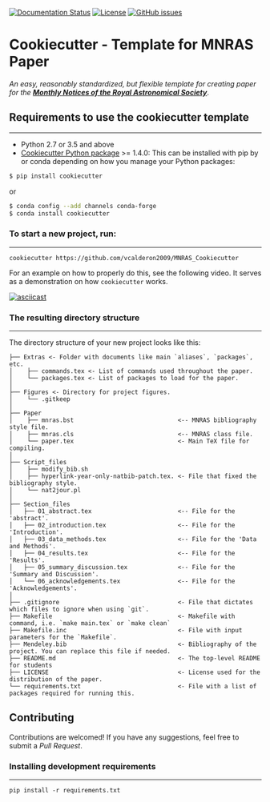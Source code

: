 [![Documentation Status](https://readthedocs.org/projects/mnras-cookiecutter/badge/?version=latest)](https://mnras-cookiecutter.readthedocs.io/en/latest/?badge=latest)
[![License](https://img.shields.io/badge/license-MIT-blue.svg)](
https://github.com/vcalderon2009/MNRAS_Cookiecutter/blob/master/LICENSE)
[![GitHub issues](https://img.shields.io/github/issues/vcalderon2009/MNRAS_Cookiecutter.svg)](
https://github.com/vcalderon2009/MNRAS_Cookiecutter/issues)




# Cookiecutter - Template for MNRAS Paper

_An easy, reasonably standardized, but flexible template for creating paper for 
the [**Monthly Notices of the Royal Astronomical Society**](https://academic.oup.com/mnras)_.

## Requirements to use the cookiecutter template
------------------------------------------------
- Python 2.7 or 3.5 and above
- [Cookiecutter Python package](http://cookiecutter.readthedocs.org/en/latest/installation.html) >= 1.4.0: This can be installed with pip by or conda depending on how you manage your Python packages:

``` bash
$ pip install cookiecutter
```

or

``` bash
$ conda config --add channels conda-forge
$ conda install cookiecutter
```

### To start a new project, run:
------------

    cookiecutter https://github.com/vcalderon2009/MNRAS_Cookiecutter

For an example on how to properly do this, see the following video. It serves as a demonstration on how `cookiecutter` works.

[![asciicast](https://asciinema.org/a/9bgl5qh17wlop4xyxu9n9wr02.png)](https://asciinema.org/a/9bgl5qh17wlop4xyxu9n9wr02)


### The resulting directory structure
------------

The directory structure of your new project looks like this: 

```
├── Extras <- Folder with documents like main `aliases`, `packages`, etc.
│    ├── commands.tex <- List of commands used throughout the paper.
│    └── packages.tex <- List of packages to load for the paper.
│
├── Figures <- Directory for project figures.
│    └── .gitkeep
│
├── Paper
│    ├── mnras.bst                             <-- MNRAS bibliography style file.
│    ├── mnras.cls                             <-- MNRAS class file.
│    └── paper.tex                             <- Main TeX file for compiling.
│
├── Script_files
│    ├── modify_bib.sh
│    ├── hyperlink-year-only-natbib-patch.tex. <- File that fixed the bibliography style.
│    └── nat2jour.pl
│
├── Section_files
│   ├── 01_abstract.tex                        <-- File for the 'abstract'.
│   ├── 02_introduction.tex                    <-- File for the 'Introduction'.
│   ├── 03_data_methods.tex                    <-- File for the 'Data and Methods'.
│   ├── 04_results.tex                         <-- File for the 'Results'.
│   ├── 05_summary_discussion.tex              <-- File for the 'Summary and Discussion'.
│   └── 06_acknowledgements.tex                <-- File for the 'Acknowledgements'.
│
├── .gitignore                                 <- File that dictates which files to ignore when using `git`.
├── Makefile                                   <- Makefile with command, i.e. `make main.tex` or `make clean`
├── Makefile.inc                               <- File with input parameters for the `Makefile`.
├── Mendeley.bib                               <- Bibliography of the project. You can replace this file if needed.
├── README.md                                  <- The top-level README for students
├── LICENSE                                    <- License used for the distribution of the paper.
└── requirements.txt                           <- File with a list of packages required for running this.
```

## Contributing

Contributions are welcomed! If you have any suggestions, feel free to submit a _Pull Request_.

### Installing development requirements
------------

    pip install -r requirements.txt
